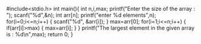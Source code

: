 #include<stdio.h>
    int main(){
    int n,i,max;
    printf("Enter the size of the array : ");
    scanf("%d",&n);
    int arr[n];
    printf("enter %d elements",n);
    for(i=0;i<=n;i++)
        {
        scanf("%d", &arr[i]);
        }
    max=arr[0];
    for(i=1;i<=n;i++)
    {
        if(arr[i]>max)
        {
            max=arr[i];
        }
    }
    printf("The largest element in the given array is : %d\n",max);
    return 0;
}
